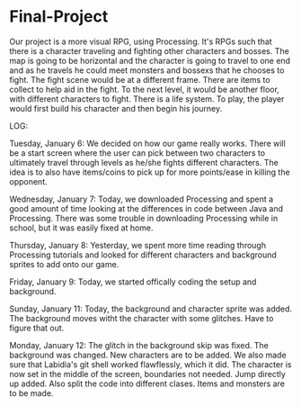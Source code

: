 # Final-Project
Our project is a more visual RPG, using Processing. It's RPGs such that there is a character traveling and fighting other characters and bosses. The map is going to be horizontal and the character is going to travel to one end and as he travels he could meet monsters and bossexs that he chooses to fight. The fight scene would be at a different frame. There are items to collect to help aid in the fight. To the next level, it would be another floor, with different characters to fight. There is a life system. 
To play, the player would first build his character and then begin his journey. 

LOG:

Tuesday, January 6: We decided on how our game really works. There will be a start screen where the user can pick between two characters to ultimately travel through levels as he/she fights different characters. The idea is to also have items/coins to pick up for more points/ease in killing the opponent. 

Wednesday, January 7: Today, we downloaded Processing and spent a good amount of time looking at the differences in code between Java and Processing. There was some trouble in downloading Processing while in school, but it was easily fixed at home. 

Thursday, January 8: Yesterday, we spent more time reading through Processing tutorials and looked for different characters and background sprites to add onto our game. 

Friday, January 9: Today, we started offically coding the setup and background. 

Sunday, January 11: Today, the background and character sprite was added. The background moves witht the character with some glitches. Have to figure that out. 

Monday, January 12: The glitch in the background skip was fixed. The background was changed. New characters are to be added. We also made sure that Labidia's git shell worked flawflessly, which it did. The character is now set in the middle of the screen, boundaries not needed. Jump directly up added. Also split the code into different clases. Items and monsters are to be made. 
